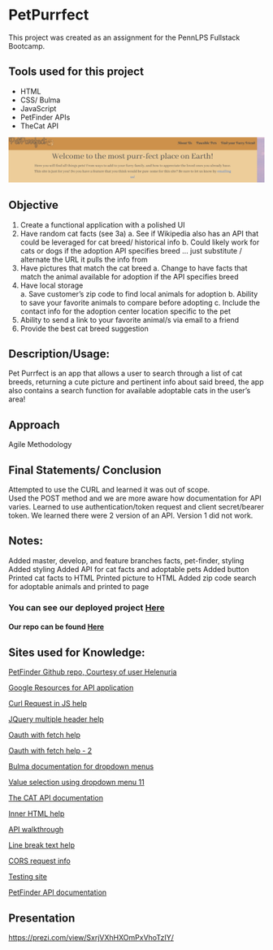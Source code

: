 # PetPurrfect
This project was created as an assignment for the PennLPS Fullstack Bootcamp.

## Tools used for this project
- HTML
- CSS/ Bulma
- JavaScript
- PetFinder APIs
- TheCat API

<img src = "images/PetPurrfect copy.jpg"> 


## Objective
1.	Create a functional application with a polished UI
2.	Have random cat facts (see 3a)
a.	See if Wikipedia also has an API that could be leveraged for cat breed/ historical info
b.	Could likely work for cats or dogs if the adoption API specifies breed … just substitute / alternate the URL it pulls the info from
3.	Have pictures that match the cat breed
a.	Change to have facts that match the animal available for adoption if the API specifies breed
4.	Have local storage  
a.	Save customer’s zip code to find local animals for adoption
b.	Ability to save your favorite animals to compare before adopting
c.	Include the contact info for the adoption center location specific to the pet
5.	Ability to send a link to your favorite animal/s via email to a friend
6.	Provide the best cat breed suggestion 

## Description/Usage: 
Pet Purrfect is an app that allows a user to search through a list of cat breeds, returning a cute picture and pertinent info about said breed, the app also contains a search function for available adoptable cats in the user’s area!


## Approach
Agile Methodology

## Final Statements/ Conclusion
Attempted to use the CURL and learned it was out of scope.  
Used the POST method and we are more aware how documentation for API varies. 
Learned to use authentication/token request and client secret/bearer token. 
We learned there were 2 version of an API.  Version 1 did not work.   




## Notes:
Added master, develop, and feature branches facts, pet-finder, styling
Added styling
Added API for cat facts and adoptable pets
Added button
Printed cat facts to HTML
Printed picture to HTML
Added zip code search for adoptable animals and printed to page


### You can see our deployed project [Here](https://bmralph87.github.io/cats)

#### Our repo can be found [Here](https://github.com/bmralph87/cats.git)


## Sites used for Knowledge:

[PetFinder Github repo, Courtesy of user Helenuria](https://github.com/helenuria/Petfinder-API/blob/master/script.js)

[Google Resources for API application](https://www.google.com/search?ei=Ta5nX57xOYirytMPrteVkAE&q=get+petfinder+example+pass+get+pet+api&oq=get+petfinder+example+pass+get+pet+api&gs_lcp=CgZwc3ktYWIQAzoECAAQR1CsLVi_PGDnPWgAcAJ4AIABQIgBvwOSAQE4mAEAoAEBqgEHZ3dzLXdpesgBCMABAQ&sclient=psy-ab&ved=0ahUKEwjey7PbvPjrAhWIlXIEHa5rBRIQ4dUDCA]0&uact=5)

[Curl Request in JS help](https://stackoverflow.com/questions/25515936/perform-curl-request-in-javascript)

[JQuery multiple header help](https://stackoverflow.com/questions/35536459/setting-multiple-request-headers-with-jquery-ajax/35536526)
 
[Oauth with fetch help](https://gomakethings.com/using-oauth-with-fetch-in-vanilla-js/)

[Oauth with fetch help - 2](https://developer.byu.edu/docs/consume-api/use-api/oauth-20/oauth-20-javascript-sample-code)

[Bulma documentation for dropdown menus](https://bulma.io/documentation/components/dropdown/)

[Value selection using dropdown menu 11](https://stackoverflow.com/questions/8140862/how-to-select-a-value-in-dropdown-javascript)

[The CAT API documentation](https://docs.thecatapi.com/api-reference/breeds/breeds-list)

[Inner HTML help](https://stackoverflow.com/questions/31225901/difference-between-innerhtml-and-value-in-js)

[API walkthrough](https://developer.mozilla.org/en-US/docs/Web/API/Fetch_API/Using_Fetch)


[Line break text help](https://stackoverflow.com/questions/10793439/append-line-break-after-text)

[CORS request info](https://developer.mozilla.org/en-US/docs/Web/HTTP/CORS)

[Testing site](https://lucianne302.github.io/testing/)

[PetFinder API documentation](https://www.petfinder.com/developers/v2/docs/#get-animals)


## Presentation
https://prezi.com/view/SxrjVXhHXOmPxVhoTzIY/


